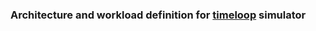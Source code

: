 ### Architecture and workload definition for [timeloop](https://github.com/Accelergy-Project/accelergy-timeloop-infrastructure) simulator
